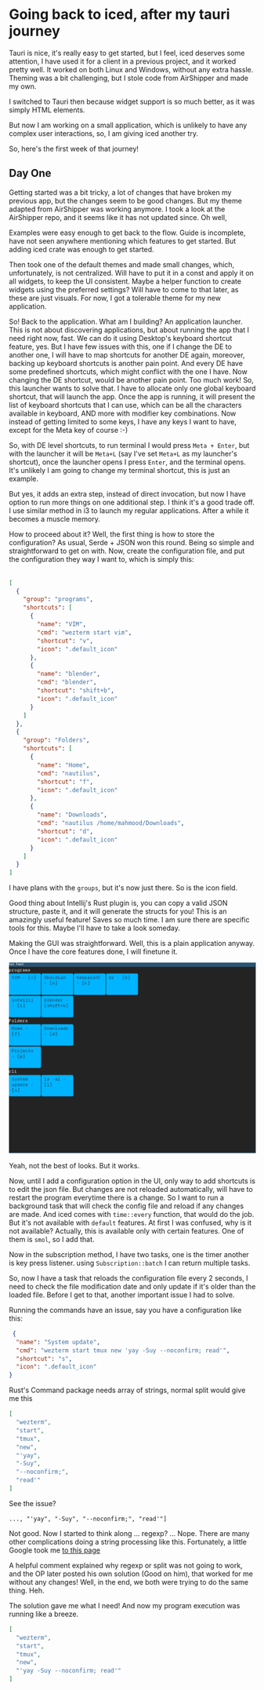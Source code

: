 # Going back to iced, after my tauri journey

Tauri is nice, it's really easy to get started, but I feel,
iced deserves some attention, I have used it for a client in a previous project, and it worked pretty well.
It worked on both Linux and Windows, without any extra hassle.
Theming was a bit challenging, but I stole code from AirShipper and made my own.

I switched to Tauri then because widget support is so much better, as it was simply HTML elements.

But now I am working on a small application,
which is unlikely to have any complex user interactions, so, I am giving iced another try.

So, here's the first week of that journey!

## Day One

Getting started was a bit tricky, a lot of changes that have broken my previous app, but the changes seem to be good
changes. But my theme adapted from AirShipper was working anymore. I took a look at the AirShipper repo, and it seems
like it has not updated since. Oh well,

Examples were easy enough to get back to the flow.
Guide is incomplete, have not seen anywhere mentioning which features to get started.
But adding iced crate was enough to get started.

Then took one of the default themes and made small changes, which, unfortunately, is not centralized. Will have to put it in a const and apply it on all widgets, to keep the UI consistent. Maybe a helper function to create widgets using the preferred settings? Will have to come to that later, as these are just visuals. For now, I got a tolerable theme for my new application.

So! Back to the application. What am I building? An application launcher. This is not about discovering applications,
but about running the app that I need right now, fast.
We can do it using Desktop's keyboard shortcut feature, yes.
But I have few issues with this, one if I change the DE to another one,
I will have to map shortcuts for another DE again, moreover, backing up keyboard shortcuts is another pain point.
And every DE have some predefined shortcuts, which might conflict with the one I have.
Now changing the DE shortcut, would be another pain point.
Too much work!
So, this launcher wants to solve that.
I have to allocate only one global keyboard shortcut, that will launch the app.
Once the app is running, it will present the list of keyboard shortcuts that I can use,
which can be all the characters available in keyboard, AND more with modifier key combinations.
Now instead of getting limited to some keys, I have any keys I want to have, except for the Meta key of course :-)

So, with DE level shortcuts, to run terminal I would press `Meta + Enter`,
but with the launcher it will be `Meta+L` (say I've set `Meta+L` as my launcher's shortcut),
once the launcher opens I press `Enter`, and the terminal opens.
It's unlikely I am going to change my terminal shortcut, this is just an example.

But yes, it adds an extra step, instead of direct invocation,
but now I have option to run more things on one additional step.
I think it's a good trade off.
I use similar method in i3 to launch my regular applications.
After a while it becomes a muscle memory.

How to proceed about it? Well, the first thing is how to store the configuration?
As usual, Serde + JSON won this round.
Being so simple and straightforward to get on with.
Now, create the configuration file, and put the configuration they way I want to, which is simply this:

```json

[
  {
    "group": "programs",
    "shortcuts": [
      {
        "name": "VIM",
        "cmd": "wezterm start vim",
        "shortcut": "v",
        "icon": ".default_icon"
      },
      {
        "name": "blender",
        "cmd": "blender",
        "shortcut": "shift+b",
        "icon": ".default_icon"
      }
    ]
  },
  {
    "group": "Folders",
    "shortcuts": [
      {
        "name": "Home",
        "cmd": "nautilus",
        "shortcut": "f",
        "icon": ".default_icon"
      },
      {
        "name": "Downloads",
        "cmd": "nautilus /home/mahmood/Downloads",
        "shortcut": "d",
        "icon": ".default_icon"
      }
    ]
  }
]

```

I have plans with the `groups`, but it's now just there. So is the icon field.

Good thing about Intellij's Rust plugin is, you can copy a valid JSON structure, paste it, and it will generate the structs for you!
This is an amazingly useful feature! Saves so much time. I am sure there are specific tools for this.
Maybe I'll have to take a look someday.

Making the GUI was straightforward. Well, this is a plain application anyway.
Once I have the core features done, I will finetune it.

![2024-11-29_14-34.png](../../../assets/2024-11-29_14-34.png)

Yeah, not the best of looks. But it works.

Now, until I add a configuration option in the UI, only way to add shortcuts is to edit the json file.
But changes are not reloaded automatically, will have to restart the program everytime there is a change.
So I want to run a background task that will check the config file and reload if any changes are made.
And iced comes with `time::every` function, that would do the job.
But it's not available with `default` features. At first I was confused, why is it not available?
Actually, this is available only with certain features.
One of them is `smol`, so I add that.

Now in the subscription method, I have two tasks, one is the timer another is key press listener.
using `Subscription::batch` I can return multiple tasks.

So, now I have a task that reloads the configuration file every 2 seconds,
I need to check the file modification date and only update if it's older than the loaded file.
Before I get to that, another important issue I had to solve.

Running the commands have an issue, say you have a configuration like this:

```json
 {
  "name": "System update",
  "cmd": "wezterm start tmux new 'yay -Suy --noconfirm; read'",
  "shortcut": "s",
  "icon": ".default_icon"
}
```

Rust's Command package needs array of strings, normal split would give me this

```json
[
  "wezterm",
  "start",
  "tmux",
  "new",
  "'yay",
  "-Suy",
  "--noconfirm;",
  "read'"
]
```

See the issue?

```
..., "'yay", "-Suy", "--noconfirm;", "read'"]

```

Not good.
Now I started to think along ... regexp?
... Nope.
There are many other complications doing a string processing like this.
Fortunately, a little Google took
me [to this page](https://users.rust-lang.org/t/splitting-string-on-white-space-but-preserving-quoted-substring/73366/2)

A helpful comment explained why regexp or split was not going to work,
and the OP later posted his own solution (Good on him), that worked for me without any changes!
Well, in the end, we both were trying to do the same thing.
Heh.

The solution gave me what I need! And now my program execution was running like a breeze.

```json
[
  "wezterm",
  "start",
  "tmux",
  "new",
  "'yay -Suy --noconfirm; read'"
]
```